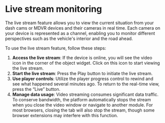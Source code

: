 # Live stream monitoring

The live stream feature allows you to view the current situation from your dash cams or MDVR devices and their cameras in real time. Each camera on your device is represented as a channel, enabling you to monitor different perspectives such as the vehicle's interior and the road ahead.

To use the live stream feature, follow these steps:

1. **Access the live stream**: If the device is online, you will see the video icon in the corner of the object widget. Click on this icon to start viewing the live stream.
2. **Start the live stream**: Press the Play button to initiate the live stream.
3. **Use player controls**: Utilize the player progress control to rewind and see what happened several minutes ago. To return to the real-time view, press the “Live” button.
4. **Manage data usage**: Video streaming consumes significant data traffic. To conserve bandwidth, the platform automatically stops the stream when you close the video window or navigate to another module. For most browsers, closing the tab will also stop the stream, though some browser extensions may interfere with this function.